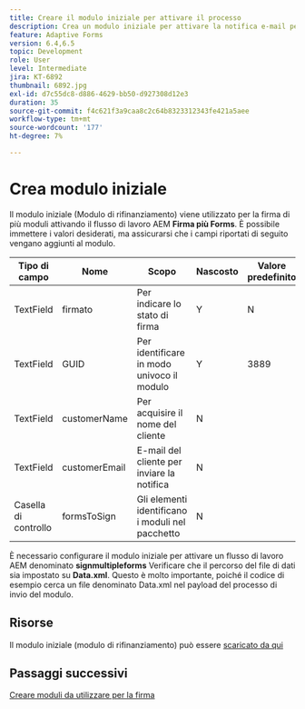 ```yaml
---
title: Creare il modulo iniziale per attivare il processo
description: Crea un modulo iniziale per attivare la notifica e-mail per avviare il processo di firma.
feature: Adaptive Forms
version: 6.4,6.5
topic: Development
role: User
level: Intermediate
jira: KT-6892
thumbnail: 6892.jpg
exl-id: d7c55dc8-d886-4629-bb50-d927308d12e3
duration: 35
source-git-commit: f4c621f3a9caa8c2c64b8323312343fe421a5aee
workflow-type: tm+mt
source-wordcount: '177'
ht-degree: 7%

---
```


# Crea modulo iniziale

Il modulo iniziale (Modulo di rifinanziamento) viene utilizzato per la firma di più moduli attivando il flusso di lavoro AEM **Firma più Forms**. È possibile immettere i valori desiderati, ma assicurarsi che i campi riportati di seguito vengano aggiunti al modulo.

| Tipo di campo | Nome | Scopo | Nascosto | Valore predefinito |
| ------------------------|---------------------------------------|--------------------|--------|----------------- |
| TextField | firmato | Per indicare lo stato di firma | Y | N |
| TextField | GUID | Per identificare in modo univoco il modulo | Y | 3889 |
| TextField | customerName | Per acquisire il nome del cliente | N |
| TextField | customerEmail | E-mail del cliente per inviare la notifica | N |
| Casella di controllo | formsToSign | Gli elementi identificano i moduli nel pacchetto | N |

È necessario configurare il modulo iniziale per attivare un flusso di lavoro AEM denominato **signmultipleforms**
Verificare che il percorso del file di dati sia impostato su **Data.xml**. Questo è molto importante, poiché il codice di esempio cerca un file denominato Data.xml nel payload del processo di invio del modulo.

## Risorse

Il modulo iniziale (modulo di rifinanziamento) può essere [scaricato da qui](assets/refinance-form.zip)

## Passaggi successivi

[Creare moduli da utilizzare per la firma](./create-forms-for-signing.md)
